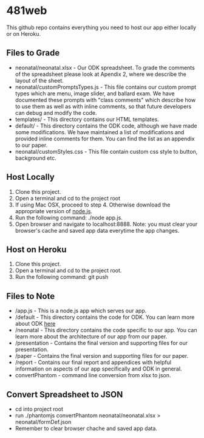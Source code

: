 481web
======
This github repo contains everything you need to host our app either locally or on Heroku.

Files to Grade
------
* neonatal/neonatal.xlsx - Our ODK spreadsheet.
    To grade the comments of the spreadsheet please look at Apendix 2, where we describe the layout of the sheet.
* neonatal/customPromptsTypes.js - This file contains our custom prompt
  types which are menu, image slider, and ballard exam. We have
documented these prompts with "class comments" which describe how to use
them as well as with inline comments, so that future developers can debug
and modify the code.
* templates/ - This directory contains our HTML templates. 
* default/ - This directory contains the ODK code, although we have made
  some modifications. We have maintained a list of modifications and
provided inline comments for them. You can find the list as an appendix
to our paper.
* neonatal/customStyles.css - This file contain custom css style to button, background etc.

Host Locally
------
1. Clone this project.
2. Open a terminal and cd to the project root
3. If using Mac OSX, proceed to step 4. Otherwise download the appropriate version of [node.js](http://nodejs.org/download/).
4. Run the following command: ./node app.js.
5. Open browser and navigate to localhost:8888. Note: you must clear your browser's cache and saved app data everytime the app changes.

Host on Heroku
------
1. Clone this project.
2. Open a terminal and cd to the project root.
3. Run the following command: git push <url of your heroku app>

Files to Note
------
* /app.js - This is a node.js app which serves our app.
* /default - This directory contains the code for ODK. You can learn more about ODK [here](http://opendatakit.org/use/collect/)
* /neonatal - This directory contains the code specific to our app. You can learn more about the architecture of our app from our paper.
* /presentation - Contains the final version and supporting files for our presentation.
* /paper - Contains the final version and supporting files for our paper.
* /report - Contains our final report and appendices with helpful
  information on aspects of our app specifically and ODK in general.
* convertPhantom - command line conversion from xlsx to json.

Convert Spreadsheet to JSON
------
* cd into project root
* run ./phantomjs convertPhantom neonatal/neonatal.xlsx > neonatal/formDef.json
* Remember to clear browser chache and saved app data.
